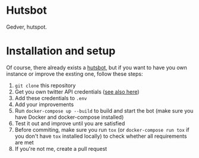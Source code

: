# Hutsbot
Gedver, hutspot.

# Installation and setup
Of course, there already exists a [hutsbot](https://twitter.com/hutsbot), but if you want to have you own instance or improve the exsting one, follow these steps:

1. `git clone` this repository
2. Get you own twitter API credentials ([see also here](https://developer.twitter.com/en/docs/labs/filtered-stream/quick-start))
3. Add these credentials to `.env`
4. Add your improvements
5. Run `docker-compose up --build` to build and start the bot (make sure you have Docker and docker-compose installed)
6. Test it out and improve until you are satisfied
7. Before commiting, make sure you run `tox` (or `docker-compose run tox` if you don't have `tox` installed locally) to check whether all requirements are met
8. If you're not me, create a pull request
